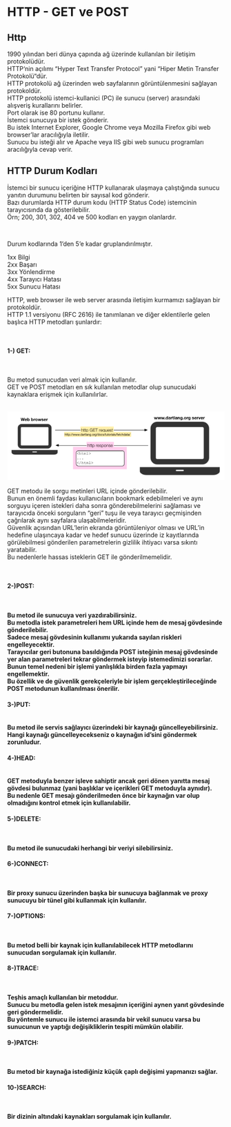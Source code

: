 # HTTP - GET ve POST

## Http

<p>1990 yılından beri dünya çapında ağ 
üzerinde kullanılan bir iletişim 
protokolüdür.<br> HTTP‘nin açılımı 
“Hyper Text Transfer Protocol” 
yani “Hiper Metin Transfer Protokolü“dür. <br>
HTTP protokolü ağ üzerinden web sayfalarının 
görüntülenmesini sağlayan protokoldür.<br>
HTTP protokolü istemci-kullanici (PC) 
ile sunucu (server) arasındaki alışveriş kurallarını belirler. <br>
Port olarak ise 80 portunu kullanır. <br>
İstemci sunucuya bir istek gönderir. <br>
Bu istek Internet Explorer, Google Chrome veya 
Mozilla Firefox gibi web browser’lar aracılığıyla iletilir. <br>
Sunucu bu isteği alır ve Apache veya IIS gibi 
web sunucu programları aracılığıyla cevap verir.<br></p>

## HTTP Durum Kodları

<p>İstemci bir sunucu içeriğine HTTP kullanarak ulaşmaya 
çalıştığında sunucu yanıtın durumunu belirten 
bir sayısal kod gönderir. <br>
Bazı durumlarda  HTTP durum kodu (HTTP Status Code) 
istemcinin tarayıcısında da gösterilebilir.<br> 
Örn; 200, 301, 302, 404 ve 500 kodları en yaygın olanlardır.</p><br>

Durum kodlarında 1’den 5’e kadar gruplandırılmıştır.<br>

1xx     Bilgi<br>
2xx     Başarı<br>
3xx     Yönlendirme<br>
4xx     Tarayıcı Hatası<br>
5xx     Sunucu Hatası<br>
<p>
HTTP, web browser ile web server arasında
iletişim kurmamızı sağlayan bir protokoldür.<br>
HTTP 1.1 versiyonu (RFC 2616) ile tanımlanan
ve diğer eklentilerle gelen başlıca HTTP metodları şunlardır:</p> <br>
<h4>1-) GET:</h4><br>
<p>Bu metod sunucudan veri almak için kullanılır.<br> 
GET ve POST metodları en sık kullanılan metodlar olup 
sunucudaki kaynaklara erişmek için kullanılırlar.</p><br>

<img src="./get-post.png" width=%80 height=%80>
<br>
<p>GET metodu ile sorgu metinleri URL içinde gönderilebilir. <br>Bunun en önemli faydası kullanıcıların bookmark edebilmeleri ve aynı sorguyu içeren istekleri daha sonra gönderebilmelerini sağlaması ve tarayıcıda önceki sorguların “geri” tuşu ile veya tarayıcı geçmişinden çağrılarak aynı sayfalara ulaşabilmeleridir.<br> Güvenlik açısından URL’lerin ekranda görüntüleniyor olması ve URL’in hedefine ulaşıncaya kadar ve hedef sunucu üzerinde iz kayıtlarında görülebilmesi gönderilen parametrelerin gizlilik ihtiyacı varsa sıkıntı yaratabilir.<br> Bu nedenlerle hassas isteklerin GET ile gönderilmemelidir.</p><br>

<p><h4>2-)POST:<h4> <br><p>Bu metod ile sunucuya veri yazdırabilirsiniz.<br> Bu metodla istek parametreleri hem URL içinde hem de mesaj gövdesinde gönderilebilir.<br> Sadece mesaj gövdesinin kullanımı yukarıda sayılan riskleri engelleyecektir.<br> Tarayıcılar geri butonuna basıldığında POST isteğinin mesaj gövdesinde yer alan parametreleri tekrar göndermek isteyip istemedimizi sorarlar.<br> Bunun temel nedeni bir işlemi yanlışlıkla birden fazla yapmayı engellemektir.<br> Bu özellik ve de güvenlik gerekçeleriyle bir işlem gerçekleştirileceğinde POST metodunun kullanılması önerilir.<br></p>
<p><h4>3-)PUT:<h4> <br> Bu metod ile servis sağlayıcı üzerindeki bir kaynağı güncelleyebilirsiniz.<br> Hangi kaynağı güncelleyecekseniz o kaynağın id’sini göndermek zorunludur.<br></p>
<p><h4>4-)HEAD:<h4> <br> GET metoduyla benzer işleve sahiptir ancak geri dönen yanıtta mesaj gövdesi bulunmaz (yani başlıklar ve içerikleri GET metoduyla aynıdır).<br> Bu nedenle GET mesajı gönderilmeden önce bir kaynağın var olup olmadığını kontrol etmek için kullanılabilir.<br></p>
<p><h4>5-)DELETE:<h4> <br> <p>Bu metod ile sunucudaki herhangi bir veriyi silebilirsiniz.
<p><h4>6-)CONNECT:<h4> <br> <p>Bir proxy sunucu üzerinden başka bir sunucuya bağlanmak ve proxy sunucuyu bir tünel gibi kullanmak için kullanılır.<br></p>
<p><h4>7-)OPTIONS:<h4> <br> <p>Bu metod belli bir kaynak için kullanılabilecek HTTP metodlarını sunucudan sorgulamak için kullanılır.<br></p>
<p><h4>8-)TRACE:<h4> <br> <p>Teşhis amaçlı kullanılan bir metoddur.<br> Sunucu bu metodla gelen istek mesajının içeriğini aynen yanıt gövdesinde geri göndermelidir.<br> Bu yöntemle sunucu ile istemci arasında bir vekil sunucu varsa bu sunucunun ve yaptığı değişikliklerin tespiti mümkün olabilir.<br></p>
<p><h4>9-)PATCH:<h4> <br> <p>Bu metod bir kaynağa istediğiniz küçük çaplı değişimi yapmanızı sağlar.<br></p>
<p><h4>10-)SEARCH:<h4> <br> <p>Bir dizinin altındaki kaynakları sorgulamak için kullanılır.<br></p>